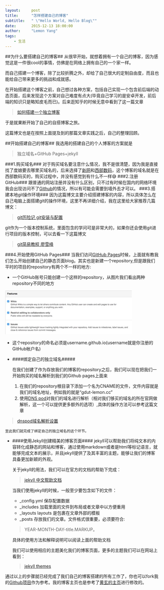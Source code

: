 ```yaml
---
layout:     post
title:      "怎样搭建自己的博客"
subtitle:   " \"Hello World, Hello Blog\""
date:       2015-12-13 18:00:00
author:     "Lemon Yang"
tags:
    - 生活
---
```

##为什么要搭建自己的博客##
从很早开始，就想着拥有一个自己的博客，因为感觉这是一件很cool的事情，仿佛是在网络上拥有自己的一个家一样。

而自己搭建一个博客，除了比较折腾之外，却给了自己很大的定制自由度，而且也能给自己带来更多的挑战和成就感。

在开始搭建这个博客之前，自己想过各种方案，包括自己实现一个包含前后端的动态页面，后来发现这个方案对自己难度有点大(毕竟自己学习的是安卓开发，前后端的知识只是略知皮毛而已)。后来逛知乎的时候无意中看到了这一篇文章
>[如何搭建一个独立博客](http://cnfeat.com/blog/2014/05/10/how-to-build-a-blog/)

于是就果断开始了自己的自搭博客之旅。

这篇博文也是在按照上面提及到的那篇文章实践之后，自己的整理回顾。

##开始搭建自己的博客##
我选用的搭建自己的个人博客的方案就是
>独立域名+GitHub Pages+jekyll

###1.购买域名###
对于购买域名要注意什么情况，我不是很清楚，因为我是直接找了度娘要去哪里买域名的，后来选择了[新网](www.xinnet.com)和[西部数码](www.west.cn)，这个博客的域名就是在西部数码买的，购买过程中，并没有感觉到有什么不一样😅
###2.注册GitHub###
跟普通的网站注册并没有什么区别，只不过有时候在国内的网络环境我会出现访问不了[Github](https://github.com)的情况，所以有可能会需要到墙外去才可以。
###3.搭建本地git操作环境###
因为这篇博文主要介绍搭建博客的内容，所以具体怎么在自己电脑上面搭建git的操作环境，这里不再详细介绍，我在这里给大家推荐几篇博文：
>[git历险记 git安装与配置](
http://www.infoq.com/cn/news/2011/01/git-adventures-install-config)

git作为一个版本控制系统，里面包含的学问可是非常大的，如果你还会使用git进行项目的版本控制，可以去看一下这篇博文
>[git简易教程 廖雪峰](http://www.liaoxuefeng.com/wiki/0013739516305929606dd18361248578c67b8067c8c017b000)

###4.开始使用GitHub Pages###
当我们访问[GitHub Pages](https://pages.github.com)时候，上面就有教我们怎么开始创建自己的静态页面blog。其实也是新建一个repository,但是跟我们平时的项目的repository有两个不一样的地方:

*   一个GitHub账号只能创建一个这样的repository，从图片我们看出两种repository不同的地方

![](/img/in-post/post_2015_12_13_github_pages_des.jpg)

*   这个repository的命名必须是username.github.io(username就是你注册的GitHub帐户名)

+ ####绑定自己的独立域名#####


	在我们创建了作为存放我们的博客的repository之后，我们可以现在把我们一开始购买的域名解析到我们的Github pages上面来

	1. 在我们的repository根目录下添加一个名为CNAME的文件，文件内容就是我们的域名地址，例如我的就是“gdut-lemon.cc”
	2. 使用[DNS pod](https://www.dnspod.cn)对我们的域名进行解析（相对我们够买的域名的所在官网做解析，这一个可以提供更多额外的选项）,具体的操作方法可以参考这篇文章
>[dnspod域名解析设置](http://jingyan.baidu.com/article/6181c3e04b5f2e152ef15321.html)

	至此我们就完成了绑定自己的独立域名的这个环节。
	
+ ####使用Jekyll创建精美的博客页面####
	jekyll可以帮助我们将纯文本的内容转化成静态的网站和博客，通过使用markdown或者是html等标记语言，就能够完成文本的展示，并且jekyll提供了及其丰富的主题，能够让我们的博客具备更加新颖的外观。
	
	关于jekyll的用法，我们可以在官方的文档的帮助下完成：
	>[jekyll  中文帮助文档](http://jekyll.bootcss.com)
	
	当我们使用jekyll的时候，一般至少要包含如下的文件：
	* _config.yml  保存配置数据
	* _includes 加载里面的文件到布局或者文章中以方便重用
	* _layouts layouts 是包裹在文章外部的模板
	* _posts 存放我们的文章。文件格式很重要，必须要符合:  
	> YEAR-MONTH-DAY-title.MARKUP。
	
	具体的使用方法和解释说明可以阅读上面的帮助文档
	
	我们可以使用相应的主题美化我们的博客页面，更多的主题我们可以在网站上看到：
	>[jekyll  themes](http://jekyllthemes.org)
	
通过以上的步骤就已经完成了我们自己的博客搭建的所有工作了，你也可以fork我的[Github项目](https://github.com/lemon-yang/lemon-yang.github.io.git)作为参考。我的博客主页也是参考了[黄玄的主页](https://github.com/Huxpro/huxpro.github.io.git)进行修改的。

